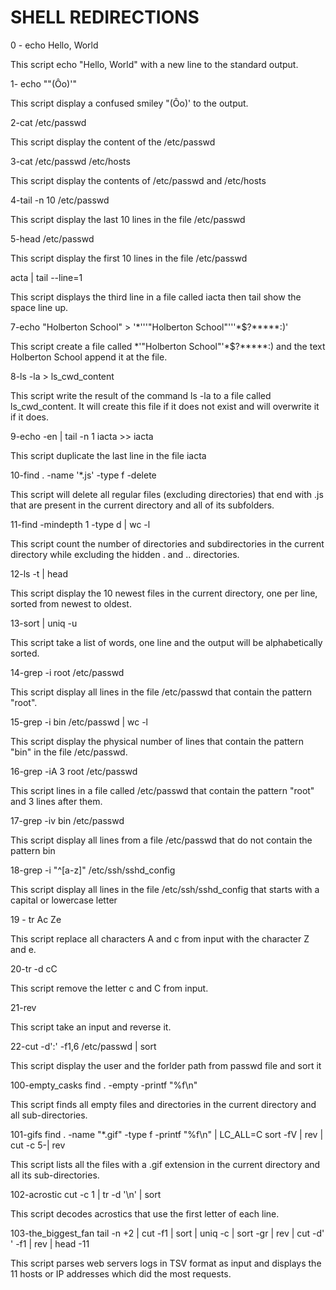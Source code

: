 # SHELL REDIRECTIONS

0 - echo Hello, World

This script echo "Hello, World" with a new line to the standard output.

1- echo ""(Ôo)'"

This script display a confused smiley "(Ôo)' to the output.

2-cat /etc/passwd

This script display the content of the /etc/passwd

3-cat /etc/passwd /etc/hosts

This script display the contents of /etc/passwd and /etc/hosts

4-tail -n 10 /etc/passwd

This script display the last 10 lines in the file /etc/passwd

5-head /etc/passwd

This script display the first 10 lines in the file /etc/passwd

acta | tail --line=1

This script displays the third line in a file called iacta then tail show the space line up.

7-echo "Holberton School" > '*\'''"Holberton School"'''\*$?*****:)'

This script create a file called *\'"Holberton School"'\*$?*****:) and the text Holberton School append it at the file.

8-ls -la > ls_cwd_content

This script write the result of the command ls -la to a file called ls_cwd_content. It will create this file if it does not exist and will overwrite it if it does.

9-echo -en | tail -n 1 iacta >> iacta

This script duplicate the last line in the file iacta

10-find . -name '*.js' -type f -delete

This script will delete all regular files (excluding directories) that end with .js that are present in the current directory and all of its subfolders.

11-find -mindepth 1 -type d | wc -l

This script count the number of directories and subdirectories in the current directory while excluding the hidden . and .. directories.

12-ls -t | head

This script display the 10 newest files in the current directory, one per line, sorted from newest to oldest.

13-sort | uniq -u

This script take a list of words, one line and the output will be alphabetically sorted.

14-grep -i root /etc/passwd

This script display all lines in the file /etc/passwd that contain the pattern "root".

15-grep -i bin /etc/passwd | wc -l

This script display the physical number of lines that contain the pattern "bin" in the file /etc/passwd.

16-grep -iA 3 root /etc/passwd

This script lines in a file called /etc/passwd that contain the pattern "root" and 3 lines after them.

17-grep -iv bin /etc/passwd

This script display all lines from a file /etc/passwd that do not contain the pattern bin

18-grep -i "^[a-z]" /etc/ssh/sshd_config

This script display all lines in the file /etc/ssh/sshd_config that starts with a capital or lowercase letter

19 - tr Ac Ze

This script replace all characters A and c from input with the character Z and e.

20-tr -d cC

This script remove the letter c and C from input.

21-rev

This script take an input and reverse it.

22-cut -d':' -f1,6 /etc/passwd | sort

This script display the user and the forlder path from passwd file and sort it

100-empty_casks find . -empty -printf "%f\n"

This script finds all empty files and directories in the current directory and all sub-directories.

101-gifs find . -name "*.gif" -type f -printf "%f\n" | LC_ALL=C sort -fV | rev | cut -c 5-| rev

This script lists all the files with a .gif extension in the current directory and all its sub-directories.

102-acrostic cut -c 1 | tr -d '\n' | sort

This script decodes acrostics that use the first letter of each line.

103-the_biggest_fan tail -n +2 | cut -f1 | sort | uniq -c | sort -gr | rev | cut -d' ' -f1 | rev | head -11

This script parses web servers logs in TSV format as input and displays the 11 hosts or IP addresses which did the most requests.